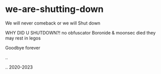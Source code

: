 # we-are-shutting-down
We will never comeback or we will 
Shut down






WHY DID U SHUTDOWN?! 
no obfuscator
Boronide & moonsec died they may rest in legos



Goodbye forever




.. 

..
2020-2023
